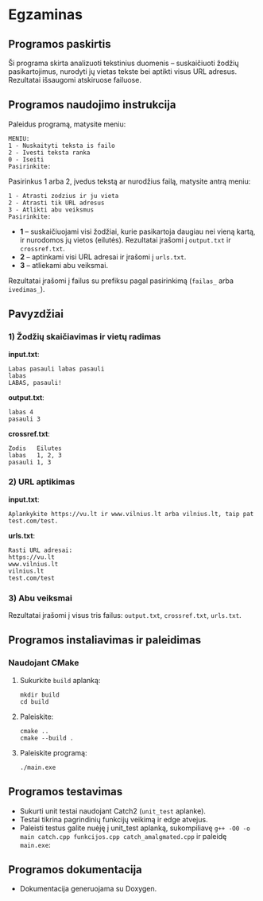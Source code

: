 # Egzaminas

## Programos paskirtis

Ši programa skirta analizuoti tekstinius duomenis – suskaičiuoti žodžių pasikartojimus, nurodyti jų vietas tekste bei aptikti visus URL adresus. Rezultatai išsaugomi atskiruose failuose.

## Programos naudojimo instrukcija

Paleidus programą, matysite meniu:

```
MENIU:
1 - Nuskaityti teksta is failo
2 - Ivesti teksta ranka
0 - Iseiti
Pasirinkite:
```

Pasirinkus 1 arba 2, įvedus tekstą ar nurodžius failą, matysite antrą meniu:

```
1 - Atrasti zodzius ir ju vieta
2 - Atrasti tik URL adresus
3 - Atlikti abu veiksmus
Pasirinkite:
```

- **1** – suskaičiuojami visi žodžiai, kurie pasikartoja daugiau nei vieną kartą, ir nurodomos jų vietos (eilutės). Rezultatai įrašomi į `output.txt` ir `crossref.txt`.
- **2** – aptinkami visi URL adresai ir įrašomi į `urls.txt`.
- **3** – atliekami abu veiksmai.

Rezultatai įrašomi į failus su prefiksu pagal pasirinkimą (`failas_` arba `ivedimas_`).

## Pavyzdžiai

### 1) Žodžių skaičiavimas ir vietų radimas

**input.txt**:
```
Labas pasauli labas pasauli
labas
LABAS, pasauli!
```

**output.txt**:
```
labas 4
pasauli 3
```

**crossref.txt**:
```
Zodis   Eilutes
labas   1, 2, 3
pasauli 1, 3
```

### 2) URL aptikimas

**input.txt**:
```
Aplankykite https://vu.lt ir www.vilnius.lt arba vilnius.lt, taip pat test.com/test.
```

**urls.txt**:
```
Rasti URL adresai:
https://vu.lt
www.vilnius.lt
vilnius.lt
test.com/test
```

### 3) Abu veiksmai

Rezultatai įrašomi į visus tris failus: `output.txt`, `crossref.txt`, `urls.txt`.

## Programos instaliavimas ir paleidimas

### Naudojant CMake

1. Sukurkite `build` aplanką:
   ```
   mkdir build
   cd build
   ```
2. Paleiskite:
   ```
   cmake ..
   cmake --build .
   ```
3. Paleiskite programą:
   ```
   ./main.exe
   ```

## Programos testavimas

- Sukurti unit testai naudojant Catch2 (`unit_test` aplanke).
- Testai tikrina pagrindinių funkcijų veikimą ir edge atvejus.
- Paleisti testus galite nuėję į unit_test aplanką, sukompiliavę `g++ -O0 -o main catch.cpp funkcijos.cpp catch_amalgmated.cpp` ir paleidę `main.exe`:

## Programos dokumentacija

- Dokumentacija generuojama su Doxygen.
